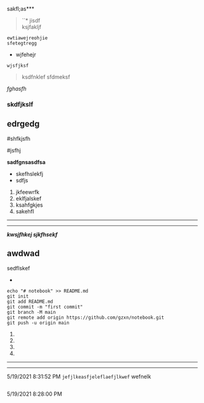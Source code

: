 sakfl;as***

> ``*
> jisdf</br>
> ksjfakljf

    ewtiawejreohjie
    sfetegtregg
* wjfehejr
```
wjsfjksf
```
> ksdfnklef
> sfdmeksf


    
*fghasfh*
### skdfjkslf 
## edrgedg 
 
#shfkjsfh  

#jsfhj

**sadfgnsasdfsa** 

- skefhslekfj
- sdfjs



1. jkfeewrfk
2. eklfjalskef
3. ksahfgkjes
4. sakehfl


----------
----------

***kwsjfhkej
sjkfhsekf***


## awdwad 
sedflskef

- 

 
```
echo "# notebook" >> README.md
git init
git add README.md
git commit -m "first commit"
git branch -M main
git remote add origin https://github.com/gzxn/notebook.git
git push -u origin main
```

1. 

1. 

1. 

1. 

----------


----------
5/19/2021 8:31:52 PM 
`jefjlkeasfjeleflaefjlkwef`
wefnelk
##



5/19/2021 8:28:00 PM 